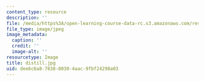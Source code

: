```yaml
---
content_type: resource
description: ''
file: /media/https%3A/open-learning-course-data-rc.s3.amazonaws.com/res-5-0001-digital-lab-techniques-manual-spring-2007/dee6c6a8783800304aac9fbf24298a03_distill.jpg
file_type: image/jpeg
image_metadata:
  caption: ''
  credit: ''
  image-alt: ''
resourcetype: Image
title: distill.jpg
uid: dee6c6a8-7838-0030-4aac-9fbf24298a03
---
```

